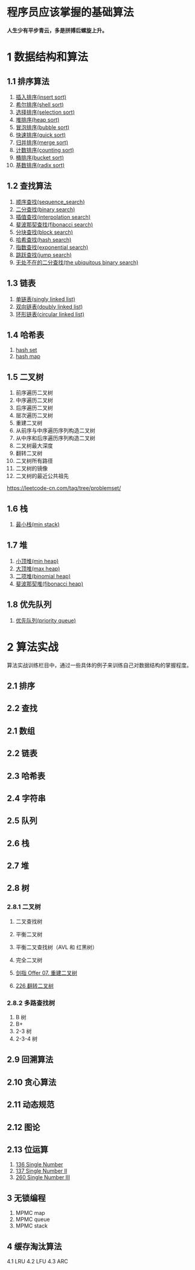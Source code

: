 # 程序员应该掌握的基础算法

**人生少有平步青云，多是拼搏后螺旋上升。**

# 1 数据结构和算法

## 1.1 排序算法
1. [插入排序(insert sort)](https://github.com/xusworld/basic-algos/blob/master/algos/sort/insert_sort.h)
2. [希尔排序(shell sort)](https://github.com/xusworld/basic-algos/blob/master/algos/sort/shell_sort.h)
3. [选择排序(selection sort)](https://github.com/xusworld/basic-algos/blob/master/algos/sort/selection_sort.h)
4. [堆排序(heap sort)](https://github.com/xusworld/basic-algos/blob/master/algos/sort/heap_sort.h)
5. [冒泡排序(bubble sort)](https://github.com/xusworld/basic-algos/blob/master/algos/sort/bubble_sort.h)
6. [快速排序(quick sort)](https://github.com/xusworld/basic-algos/blob/master/algos/sort/quick_sort.h)
7. [归并排序(merge sort)](https://github.com/xusworld/basic-algos/blob/master/algos/sort/merge_sort.h)
8. [计数排序(counting sort)](https://github.com/xusworld/basic-algos/blob/master/algos/sort/counting_sort.h)
9. [桶排序(bucket sort)](https://github.com/xusworld/basic-algos/blob/master/algos/sort/bucket_sort.h)
10. [基数排序(radix sort)](https://github.com/xusworld/basic-algos/blob/master/algos/sort/radix_sort.h)

## 1.2 查找算法
1. [顺序查找(sequence_search)](https://github.com/xusworld/basic-algos/blob/master/algos/search/sequence_search.h)
2. [二分查找(binary search)](https://github.com/xusworld/basic-algos/blob/master/algos/search/binary_search.h)
3. [插值查找(interpolation search)](https://github.com/xusworld/basic-algos/blob/master/algos/search/interpolation_search.h)
4. [斐波那契查找(fibonacci search)](https://github.com/xusworld/basic-algos/blob/master/algos/search/fibonacci_search.h)
5. [分块查找(block search)](https://github.com/xusworld/basic-algos/blob/master/algos/search/block_search.h)
6. [哈希查找(hash search)](https://github.com/xusworld/basic-algos/blob/master/algos/search/hash_search.h)
7. [指数查找(exponential search)](https://github.com/xusworld/basic-algos/blob/master/algos/search/exponential_search.h)
8. [跳跃查找(jump search)](https://github.com/xusworld/basic-algos/blob/master/algos/search/jump_search.h)
9. [无处不在的二分查找(the ubiquitous binary search)](https://github.com/xusworld/basic-algos/blob/master/algos/search/the_ubiquitous_binary_search.h)

## 1.3 链表
1. [单链表(singly linked list)](https://github.com/xusworld/basic-algos/blob/master/algos/linked_list/singly_linked_list.h)
2. [双向链表(doubly linked list)](https://github.com/xusworld/basic-algos/blob/master/algos/linked_list/doubly_linked_list.h)
3. [环形链表(circular linked list)](https://github.com/xusworld/basic-algos/blob/master/algos/linked_list/circular_linked_list.h)



## 1.4 哈希表
1. [hash set](https://github.com/xusworld/basic-algos/blob/master/algos/hash/hash_set.h) 
2. [hash map](https://github.com/xusworld/basic-algos/blob/master/algos/hash/hash_map.h)

## 1.5 二叉树

1. 前序遍历二叉树
2. 中序遍历二叉树
3. 后序遍历二叉树
4. 层次遍历二叉树
5. 重建二叉树
6. 从前序与中序遍历序列构造二叉树
7. 从中序和后序遍历序列构造二叉树
7. 二叉树最大深度
8. 翻转二叉树
9. 二叉树所有路径
10. 二叉树的镜像
11. 二叉树的最近公共祖先

https://leetcode-cn.com/tag/tree/problemset/


## 1.6 栈
1. [最小栈(min stack)](https://github.com/xusworld/basic-algos/blob/master/algos/leetcode/155_min_stack.h) 

## 1.7 堆
1. [小顶堆(min heap)](https://github.com/xusworld/basic-algos/blob/master/algos/heap/min_heap.h)
2. [大顶堆(max heap)](https://github.com/xusworld/basic-algos/blob/master/algos/heap/max_heap.h)
3. [二项堆(binomial heap)](https://github.com/xusworld/basic-algos/blob/master/algos/heap/binomial_heap.h)
4. [斐波那契堆(fibonacci heap)](https://github.com/xusworld/basic-algos/blob/master/algos/heap/fibonacci_heap.h)

## 1.8 优先队列
1. [优先队列(priority queue)](https://github.com/xusworld/basic-algos/blob/master/algos/queue/priority_queue.h)

# 2 算法实战
算法实战训练栏目中，通过一些具体的例子来训练自己对数据结构的掌握程度。

## 2.1 排序

## 2.2 查找

## 2.1 数组

## 2.2 链表

## 2.3 哈希表

## 2.4 字符串

## 2.5 队列 

## 2.6 栈

## 2.7 堆 

## 2.8 树

### 2.8.1 二叉树
1. 二叉查找树
2. 平衡二叉树
3. 平衡二叉查找树（AVL 和 红黑树）
4. 完全二叉树

1. [剑指 Offer 07. 重建二叉树](https://leetcode-cn.com/problems/zhong-jian-er-cha-shu-lcof/)
2. [226 翻转二叉树](https://leetcode-cn.com/problems/invert-binary-tree/)


### 2.8.2 多路查找树

1. B 树
2. B+
3. 2-3 树
4. 2-3-4 树

## 2.9 回溯算法

## 2.10 贪心算法

## 2.11 动态规范

## 2.12 图论
 
## 2.13 位运算

1. [136 Single Number](https://leetcode.com/problems/single-number/)
2. [137 Single Number II](https://leetcode.com/problems/single-number-ii/)
3. [260 Single Number III](https://leetcode.com/problems/single-number-iii/)

## 3 无锁编程

1. MPMC map
2. MPMC queue
3. MPMC stack

## 4 缓存淘汰算法
4.1 LRU
4.2 LFU
4.3 ARC
